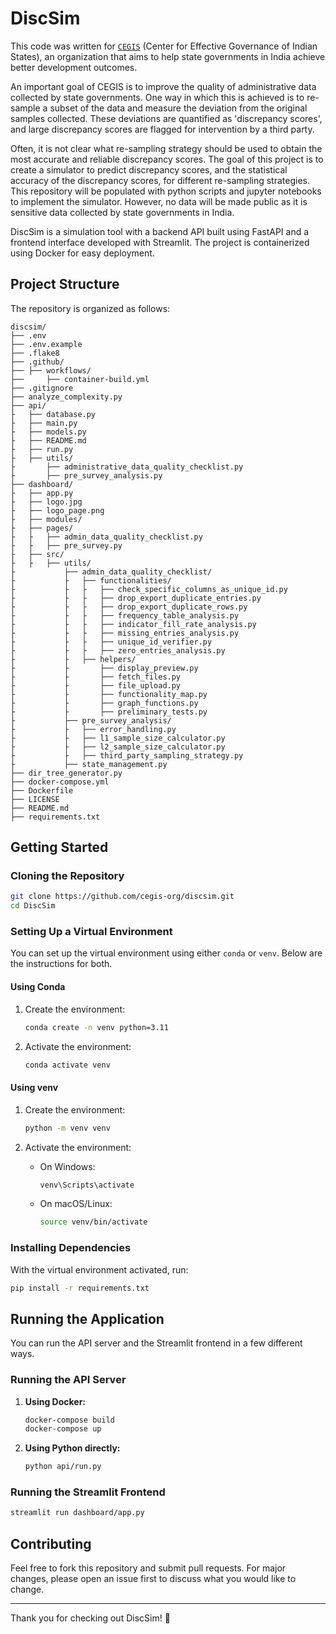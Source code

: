 # DiscSim

This code was written for [`CEGIS`](https://www.cegis.org/) (Center for Effective Governance of Indian States), an organization that aims to help state governments in India achieve better development outcomes.

An important goal of CEGIS is to improve the quality of administrative data collected by state governments. One way in which this is achieved is to re-sample a subset of the data and measure the deviation from the original samples collected. These deviations are quantified as 'discrepancy scores', and large discrepancy scores are flagged for intervention by a third party.

Often, it is not clear what re-sampling strategy should be used to obtain the most accurate and reliable discrepancy scores. The goal of this project is to create a simulator to predict discrepancy scores, and the statistical accuracy of the discrepancy scores, for different re-sampling strategies. This repository will be populated with python scripts and jupyter notebooks to implement the simulator. However, no data will be made public as it is sensitive data collected by state governments in India.

DiscSim is a simulation tool with a backend API built using FastAPI and a frontend interface developed with Streamlit. The project is containerized using Docker for easy deployment.

## Project Structure

The repository is organized as follows:

```
discsim/
├── .env
├── .env.example
├── .flake8
├── .github/
├── ├── workflows/
├──     ├── container-build.yml
├── .gitignore
├── analyze_complexity.py
├── api/
├   ├── database.py
├   ├── main.py
├   ├── models.py
├   ├── README.md
├   ├── run.py
├   ├── utils/
├       ├── administrative_data_quality_checklist.py
├       ├── pre_survey_analysis.py
├── dashboard/
├   ├── app.py
├   ├── logo.jpg
├   ├── logo_page.png
├   ├── modules/
├   ├── pages/
├   ├   ├── admin_data_quality_checklist.py
├   ├   ├── pre_survey.py
├   ├── src/
├   ├   ├── utils/
├           ├── admin_data_quality_checklist/
├           ├   ├── functionalities/
├           ├   ├   ├── check_specific_columns_as_unique_id.py
├           ├   ├   ├── drop_export_duplicate_entries.py
├           ├   ├   ├── drop_export_duplicate_rows.py
├           ├   ├   ├── frequency_table_analysis.py
├           ├   ├   ├── indicator_fill_rate_analysis.py
├           ├   ├   ├── missing_entries_analysis.py
├           ├   ├   ├── unique_id_verifier.py
├           ├   ├   ├── zero_entries_analysis.py
├           ├   ├── helpers/
├           ├       ├── display_preview.py
├           ├       ├── fetch_files.py
├           ├       ├── file_upload.py
├           ├       ├── functionality_map.py
├           ├       ├── graph_functions.py
├           ├       ├── preliminary_tests.py
├           ├── pre_survey_analysis/
├           ├   ├── error_handling.py
├           ├   ├── l1_sample_size_calculator.py
├           ├   ├── l2_sample_size_calculator.py
├           ├   ├── third_party_sampling_strategy.py
├           ├── state_management.py
├── dir_tree_generator.py
├── docker-compose.yml
├── Dockerfile
├── LICENSE
├── README.md
├── requirements.txt
```

## Getting Started

### Cloning the Repository

```bash
git clone https://github.com/cegis-org/discsim.git
cd DiscSim
```

### Setting Up a Virtual Environment

You can set up the virtual environment using either `conda` or `venv`. Below are the instructions for both.

#### Using Conda

1. Create the environment:

   ```bash
   conda create -n venv python=3.11
   ```

2. Activate the environment:

   ```bash
   conda activate venv
   ```

#### Using venv

1. Create the environment:

   ```bash
   python -m venv venv
   ```

2. Activate the environment:

   - On Windows:

     ```bash
     venv\Scripts\activate
     ```

   - On macOS/Linux:

     ```bash
     source venv/bin/activate
     ```

### Installing Dependencies

With the virtual environment activated, run:

```bash
pip install -r requirements.txt
```

## Running the Application

You can run the API server and the Streamlit frontend in a few different ways.

### Running the API Server

1. **Using Docker:**

   ```bash
   docker-compose build
   docker-compose up
   ```

2. **Using Python directly:**

   ```bash
   python api/run.py
   ```

### Running the Streamlit Frontend

```bash
streamlit run dashboard/app.py
```

## Contributing

Feel free to fork this repository and submit pull requests. For major changes, please open an issue first to discuss what you would like to change.

---

Thank you for checking out DiscSim! 🚀
